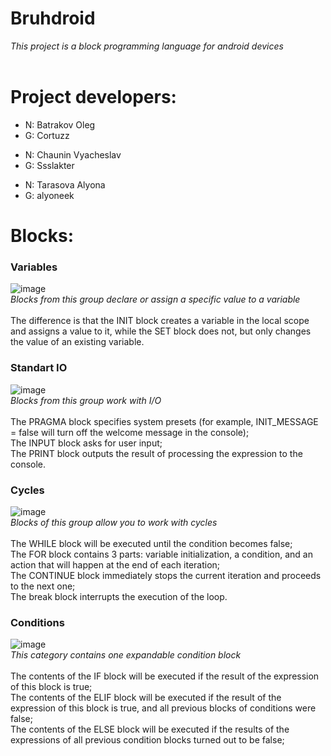 # Bruhdroid 
_This project is a block programming language for android devices_ <br> <br>

# Project developers:
<ul>
  <li>N: Batrakov Oleg
  <li>G: Cortuzz
</ul>
<ul>
  <li>N: Chaunin Vyacheslav
  <li>G: Ssslakter
</ul>
<ul>
  <li>N: Tarasova Alyona
  <li>G: alyoneek
</ul>

# Blocks:
### Variables
![image](https://user-images.githubusercontent.com/52497929/169803692-5a269cb8-cbc5-4dc7-b4be-cb4f72c23f36.png) <br>
_Blocks from this group declare or assign a specific value to a variable_ <br> <br>
The difference is that the INIT block creates a variable in the local scope and assigns a value to it, while the SET block does not, 
but only changes the value of an existing variable.

### Standart IO
![image](https://user-images.githubusercontent.com/52497929/169805392-6d69c381-7c06-4681-b39e-a35e3ad45ac4.png) <br>
_Blocks from this group work with I/O_ <br> <br>
The PRAGMA block specifies system presets (for example, INIT_MESSAGE = false will turn off the welcome message in the console); <br>
The INPUT block asks for user input; <br>
The PRINT block outputs the result of processing the expression to the console.

### Cycles
![image](https://user-images.githubusercontent.com/52497929/169805770-e6d87ac8-c114-4e28-90a2-8dea274213bc.png) <br>
_Blocks of this group allow you to work with cycles_ <br> <br>
The WHILE block will be executed until the condition becomes false; <br>
The FOR block contains 3 parts: variable initialization, a condition, and an action that will happen at the end of each iteration; <br>
The CONTINUE block immediately stops the current iteration and proceeds to the next one; <br>
The break block interrupts the execution of the loop. 

### Conditions
![image](https://user-images.githubusercontent.com/52497929/169806592-556b0509-d1ab-4bb6-b80d-1949cf68c05e.png) <br>
_This category contains one expandable condition block_ <br> <br>
The contents of the IF block will be executed if the result of the expression of this block is true; <br>
The contents of the ELIF block will be executed if the result of the expression of this block is true, and all previous blocks of conditions were false; <br>
The contents of the ELSE block will be executed if the results of the expressions of all previous condition blocks turned out to be false; <br>
